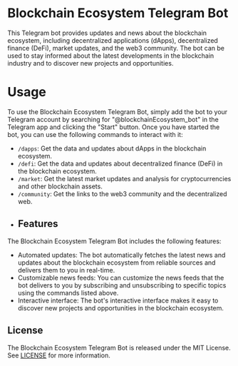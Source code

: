# Blockchain Ecosystem Telegram Bot
This Telegram bot provides updates and news about the blockchain ecosystem, including decentralized applications (dApps), decentralized finance (DeFi), market updates, and the web3 community. The bot can be used to stay informed about the latest developments in the blockchain industry and to discover new projects and opportunities.
# Usage
To use the Blockchain Ecosystem Telegram Bot, simply add the bot to your Telegram account by searching for "@blockchainEcosystem_bot" in the Telegram app and clicking the "Start" button.
Once you have started the bot, you can use the following commands to interact with it:

- `/dapps`: Get the data and updates about dApps in the blockchain ecosystem.
- `/defi`: Get the data and updates about decentralized finance (DeFi) in the blockchain ecosystem.
- `/market`: Get the latest market updates and analysis for cryptocurrencies and other blockchain assets.
- `/community`: Get the links to the web3 community and the decentralized web.
- ## Features

The Blockchain Ecosystem Telegram Bot includes the following features:

- Automated updates: The bot automatically fetches the latest news and updates about the blockchain ecosystem from reliable sources and delivers them to you in real-time.
- Customizable news feeds: You can customize the news feeds that the bot delivers to you by subscribing and unsubscribing to specific topics using the commands listed above.
- Interactive interface: The bot's interactive interface makes it easy to discover new projects and opportunities in the blockchain ecosystem.

## License

The Blockchain Ecosystem Telegram Bot is released under the MIT License. See [LICENSE](LICENSE) for more information.

